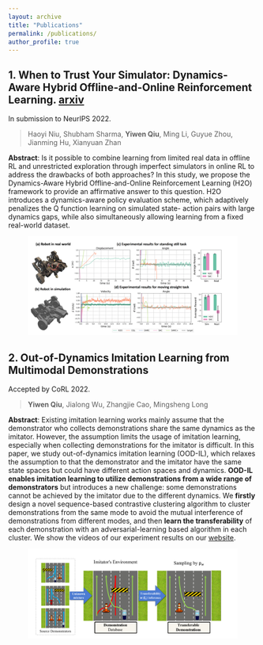 ```yaml
---
layout: archive
title: "Publications"
permalink: /publications/
author_profile: true
---
```

## 1. When to Trust Your Simulator: Dynamics-Aware Hybrid Offline-and-Online Reinforcement Learning. [arxiv](https://arxiv.org/abs/2206.13464v1)

  In submission to NeurIPS 2022.
> Haoyi Niu, Shubham Sharma, **Yiwen Qiu**, Ming Li, Guyue Zhou, Jianming Hu, Xianyuan Zhan

**Abstract**: Is it possible to combine learning from limited real data in offline RL and unrestricted exploration through imperfect simulators in online RL to address the drawbacks of both approaches? In this study, we propose the Dynamics-Aware Hybrid Offline-and-Online Reinforcement Learning (H2O) framework to provide an affirmative
 answer to this question. H2O introduces a dynamics-aware policy evaluation
 scheme, which adaptively penalizes the Q function learning on simulated state-
action pairs with large dynamics gaps, while also simultaneously allowing learning
 from a fixed real-world dataset.
<center>
<figure>
<!-- <img src="../_publications/figures/seed10_example_No.29_baseline.gif" /><figcaption>Baseline
<img src="../_publications/figures/seed10_example_No.29_id2.gif" />
<figcaption>ID 
<img src="../_publications/figures/seed10_example_No.29_id3.gif" />
<figcaption>ID-GAIl
<img src="../_publications/figures/seed10_example_No.29_fmdp.gif" />
<figcaption>f-MDP -->
<!-- <img src="../_publications/figures/seed10_example_No.29_ours.gif" />
<figcaption>Ours -->
<img src="../_publications/figures/2_wheel_legged.png" />
<!-- <figcaption>Illustrations for transferable demonstrations. -->
</figure>
</center>

## 2. Out-of-Dynamics Imitation Learning from Multimodal Demonstrations

  Accepted by CoRL 2022.

> **Yiwen Qiu**, Jialong Wu, Zhangjie Cao, Mingsheng Long

**Abstract**: Existing imitation learning works mainly assume that the demonstrator who collects demonstrations share the same dynamics as the imitator. However, the assumption limits the usage of imitation learning, especially when collecting demonstrations for the imitator is difficult. In this paper, we study out-of-dynamics imitation learning (OOD-IL), which relaxes the assumption to that the demonstrator and the imitator have the same state spaces but could have different action spaces and dynamics. **OOD-IL enables imitation learning to utilize demonstrations from a wide range of demonstrators** but introduces a new challenge: some demonstrations cannot be achieved by the imitator due to the different dynamics. We **firstly** design a novel sequence-based contrastive clustering algorithm to cluster demonstrations from the same mode to avoid the mutual interference of demonstrations from different modes, and then **learn the transferability** of each demonstration with an adversarial-learning based algorithm in each cluster.  We show the videos of our experiment results on our [website](https://sites.google.com/view/oodil).

<!-- {% if author.googlescholar %}
  You can also find my articles on <u><a href="{{author.googlescholar}}">my Google Scholar profile</a>.</u>
{% endif %}

{% include base_path %}

{% for post in site.publications reversed %}
  {% include archive-single.html %}
{% endfor %} -->
<center>
<figure>
<!-- <img src="../_publications/figures/seed10_example_No.29_baseline.gif" /><figcaption>Baseline
<img src="../_publications/figures/seed10_example_No.29_id2.gif" />
<figcaption>ID 
<img src="../_publications/figures/seed10_example_No.29_id3.gif" />
<figcaption>ID-GAIl
<img src="../_publications/figures/seed10_example_No.29_fmdp.gif" />
<figcaption>f-MDP -->
<!-- <img src="../_publications/figures/seed10_example_No.29_ours.gif" />
<figcaption>Ours -->
<img src="../_publications/figures/1_transferable_demonstrations.png" />
<!-- <figcaption>Illustrations for transferable demonstrations. -->
</figure>
</center>


